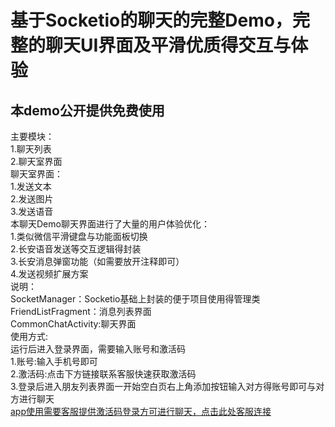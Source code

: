 基于Socketio的聊天的完整Demo，完整的聊天UI界面及平滑优质得交互与体验
=======================
本demo公开提供免费使用
-----------------------
  主要模块：<br>
  1.聊天列表<br>
  2.聊天室界面<br>
  聊天室界面：<br>
  1.发送文本<br>
  2.发送图片<br>
  3.发送语音<br>
  本聊天Demo聊天界面进行了大量的用户体验优化：<br>
  1.类似微信平滑键盘与功能面板切换<br>
  2.长安语音发送等交互逻辑得封装<br>
  3.长安消息弹窗功能（如需要放开注释即可）<br>
  4.发送视频扩展方案<br>
说明：<br>
  SocketManager：Socketio基础上封装的便于项目使用得管理类<br>
  FriendListFragment：消息列表界面<br>
  CommonChatActivity:聊天界面<br>
使用方式:<br>
  运行后进入登录界面，需要输入账号和激活码<br>
  1.账号:输入手机号即可<br>
  2.激活码:点击下方链接联系客服快速获取激活码<br>
  3.登录后进入朋友列表界面一开始空白页右上角添加按钮输入对方得账号即可与对方进行聊天<br>
  [app使用需要客服提供激活码登录方可进行聊天，点击此处客服连接](https://www.huolieyun.com/ "悬停显示")
